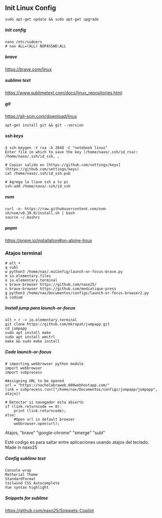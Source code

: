 ## Init Linux Config

    sudo apt-get update && sudo apt-get upgrade
    
##### Init config

    nano /etc/sudoers
    # nax ALL=(ALL) NOPASSWD:ALL

##### brave
    
https://brave.com/linux

##### sublime text

https://www.sublimetext.com/docs/linux_repositories.html

##### git

https://git-scm.com/download/linux

    apt-get install git && git --version

##### ssh keys

	$ ssh-keygen -t rsa -b 2048 -C "notebook linux"
	Enter file in which to save the key (/home/naxo/.ssh/id_rsa): /home/naxo/.ssh/id_ssh, , 

	# Copiar salida en [https://github.com/settings/keys] (https://github.com/settings/keys)
	cat /home/naxo/.ssh/id_ssh.pub

	# Agrega la llave ssh a tu pc 
	ssh-add /home/naxo/.ssh/id_ssh

##### nvm 
    curl -o- https://raw.githubusercontent.com/nvm-sh/nvm/v0.38.0/install.sh | bash
    source ~/.bashrc
    
##### pnpm
https://pnpm.io/installation#on-alpine-linux

### Atajos terminal
    # alt + 
    q subl
    w python3 /home/nax/.miConfig/launch-or-focus-brave.py
    m io.elementary.files
    e io.elementary.terminal
    x brave-browser https://github.com/naxo25/
    n brave-browser https://github.com/mediatique-press
    g python3 /home/nax/Documentos/configs/launch-or-focus-browser2.py
    a codium
    
##### Install jump para launch-or-focus
    alt + r -> io.elementary.terminal
    git clone https://github.com/mkropat/jumpapp.git
    cd jumpapp
    sudo apt install make
    sudo apt install wmctrl
    make && sudo make install

##### Code launch-or-focus

    # importing webbrowser python module
    import webbrowser
    import subprocess

    #Assigning URL to be opened
    url = "https://nacholabraweb.000webhostapp.com/"
    link = subprocess.run(["/home/nax/Documentos/configs/jumpapp/jumpapp", atajo])

    # Detectar si navegador esta abierto
    if (link.returncode == 0):
        print (link.returncode);
    else:
        #Open url in default browser
        webbrowser.open(url);

Atajos, "brave" "google-chrome" "smerge" "subl"

Esté codigo es para saltar entre aplicaciones usando atajos del teclado.
Made in naxo25


	
##### Config sublime text

    Console wrap
    Matherial Theme
    StandardFormat
    tailwind CSS Autocomplete
    Vue syntax highlight
    
##### Snippets for sublime

https://github.com/naxo25/Snippets-Copilot

